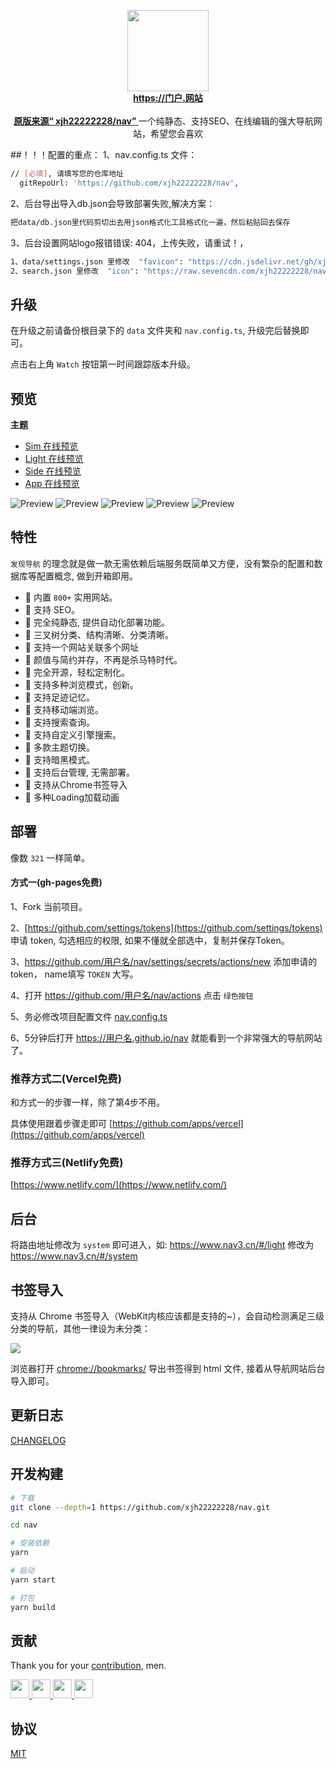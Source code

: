 
<p align="center">
  <a href="https://门户.网站">
    <img src="src/assets/logo.png" width="130" />
  </a>
  <br />
  <a href="https://门户.网站"><b>https://门户.网站</b></a>
    <br />
    <br />
    <a href="https://github.com/xjh22222228/nav"><b>原版来源“ xjh22222228/nav”
</b></a>
  一个纯静态、支持SEO、在线编辑的强大导航网站，希望您会喜欢 
 
  
</p>


##！！！配置的重点：
1、nav.config.ts 文件：  
``` bash
// [必填], 请填写您的仓库地址
  gitRepoUrl: 'https://github.com/xjh22222228/nav',
```
2、后台导出导入db.json会导致部署失败,解决方案：
``` bash
把data/db.json里代码剪切出去用json格式化工具格式化一遍，然后粘贴回去保存
```
3、后台设置网站logo报错错误: 404，上传失败，请重试！，
``` bash
1、data/settings.json 里修改  "favicon": "https://cdn.jsdelivr.net/gh/xjh22222228/nav@image/logo.png",
2、search.json 里修改  "icon": "https://raw.sevencdn.com/xjh22222228/nav/image/logo.png",
```


## 升级
在升级之前请备份根目录下的 `data` 文件夹和 `nav.config.ts`, 升级完后替换即可。

点击右上角 `Watch` 按钮第一时间跟踪版本升级。


## 预览
**主题**

- [Sim 在线预览](https://nav3.cn/#/sim)
- [Light 在线预览](https://nav3.cn/#/light)
- [Side 在线预览](https://nav3.cn/#/side)
- [App 在线预览](https://nav3.cn/#/app)

![Preview](https://raw.githubusercontent.com/xjh22222228/public/gh-pages/nav/1.png)
![Preview](https://raw.githubusercontent.com/xjh22222228/public/gh-pages/nav/2.png)
![Preview](https://raw.githubusercontent.com/xjh22222228/public/gh-pages/nav/3.png)
![Preview](https://raw.githubusercontent.com/xjh22222228/public/gh-pages/nav/4.png)
![Preview](https://raw.githubusercontent.com/xjh22222228/public/gh-pages/nav/5.png)






## 特性
`发现导航` 的理念就是做一款无需依赖后端服务既简单又方便，没有繁杂的配置和数据库等配置概念, 做到开箱即用。

- 🍰 内置 `800+` 实用网站。
- 🍰 支持 SEO。
- 🍰 完全纯静态, 提供自动化部署功能。
- 🍰 三叉树分类、结构清晰、分类清晰。
- 🍰 支持一个网站关联多个网址
- 🍰 颜值与简约并存，不再是杀马特时代。
- 🍰 完全开源，轻松定制化。
- 🍰 支持多种浏览模式，创新。
- 🍰 支持足迹记忆。
- 🍰 支持移动端浏览。
- 🍰 支持搜索查询。
- 🍰 支持自定义引擎搜索。
- 🍰 多款主题切换。
- 🍰 支持暗黑模式。
- 🍰 支持后台管理, 无需部署。
- 🍰 支持从Chrome书签导入
- 🍰 多种Loading加载动画




## 部署
像数 `321` 一样简单。

#### 方式一(gh-pages免费)
1、Fork 当前项目。

2、[https://github.com/settings/tokens](https://github.com/settings/tokens) 申请 token, 勾选相应的权限, 如果不懂就全部选中，复制并保存Token。

3、https://github.com/用户名/nav/settings/secrets/actions/new  添加申请的token， name填写 `TOKEN` 大写。

4、打开 https://github.com/用户名/nav/actions 点击 `绿色按钮`

5、务必修改项目配置文件 [nav.config.ts](nav.config.ts)

6、5分钟后打开 https://用户名.github.io/nav 就能看到一个非常强大的导航网站了。

### 推荐方式二(Vercel免费)
和方式一的步骤一样，除了第4步不用。

具体使用跟着步骤走即可 [https://github.com/apps/vercel](https://github.com/apps/vercel)



### 推荐方式三(Netlify免费)
[https://www.netlify.com/](https://www.netlify.com/)



## 后台
将路由地址修改为 `system` 即可进入，如: https://www.nav3.cn/#/light 修改为 https://www.nav3.cn/#/system


## 书签导入
支持从 Chrome 书签导入（WebKit内核应该都是支持的~），会自动检测满足三级分类的导航，其他一律设为未分类：

![](https://raw.githubusercontent.com/xjh22222228/public/gh-pages/nav/import.png)

浏览器打开 [chrome://bookmarks/](chrome://bookmarks/) 导出书签得到 html 文件, 接着从导航网站后台导入即可。







## 更新日志
[CHANGELOG](https://github.com/xjh22222228/nav/releases)






## 开发构建
``` bash
# 下载
git clone --depth=1 https://github.com/xjh22222228/nav.git

cd nav

# 安装依赖
yarn

# 启动
yarn start

# 打包
yarn build
```



## 贡献
Thank you for your [contribution](https://github.com/xjh22222228/nav/issues), men.

<a href="https://github.com/YutHelloWorld">
  <img src="https://avatars1.githubusercontent.com/u/20860159?s=460&v=4" width="30px" height="30px" />
</a>
<a href="https://github.com/JJJTHuang">
  <img src="https://avatars3.githubusercontent.com/u/22817432?s=460&v=4" width="30px" height="30px" />
</a>
<a href="https://github.com/Fechin">
  <img src="https://avatars1.githubusercontent.com/u/2541482?s=460&v=4" width="30px" height="30px" />
</a>
<a href="https://github.com/setdiaoyong">
  <img src="https://avatars1.githubusercontent.com/u/62551864?s=460&v=4" width="30px" height="30px" />
</a>








## 协议
[MIT](./LICENSE)
